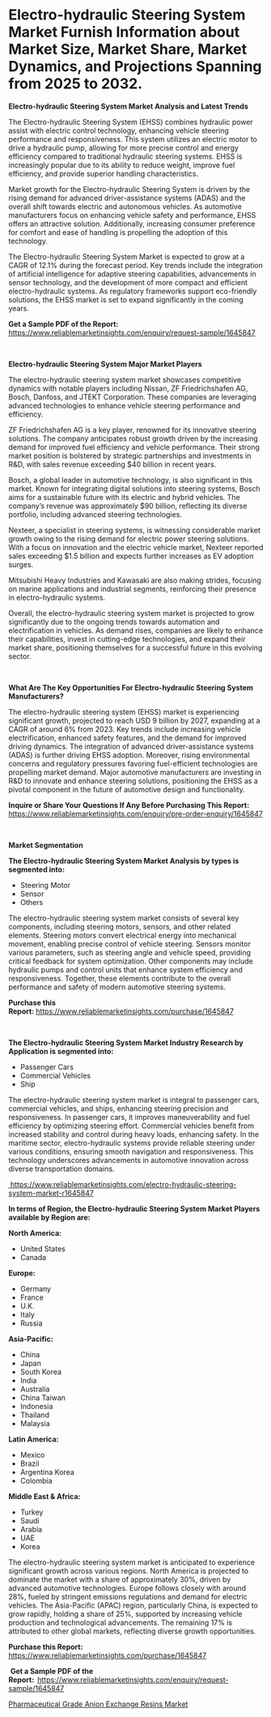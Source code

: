 <p><h1>Electro-hydraulic Steering System Market Furnish Information about Market Size, Market Share, Market Dynamics, and Projections Spanning from 2025 to 2032.</h1></p><p><strong>Electro-hydraulic Steering System Market Analysis and Latest Trends</strong></p>
<p><p>The Electro-hydraulic Steering System (EHSS) combines hydraulic power assist with electric control technology, enhancing vehicle steering performance and responsiveness. This system utilizes an electric motor to drive a hydraulic pump, allowing for more precise control and energy efficiency compared to traditional hydraulic steering systems. EHSS is increasingly popular due to its ability to reduce weight, improve fuel efficiency, and provide superior handling characteristics.</p><p>Market growth for the Electro-hydraulic Steering System is driven by the rising demand for advanced driver-assistance systems (ADAS) and the overall shift towards electric and autonomous vehicles. As automotive manufacturers focus on enhancing vehicle safety and performance, EHSS offers an attractive solution. Additionally, increasing consumer preference for comfort and ease of handling is propelling the adoption of this technology.</p><p>The Electro-hydraulic Steering System Market is expected to grow at a CAGR of 12.1% during the forecast period. Key trends include the integration of artificial intelligence for adaptive steering capabilities, advancements in sensor technology, and the development of more compact and efficient electro-hydraulic systems. As regulatory frameworks support eco-friendly solutions, the EHSS market is set to expand significantly in the coming years.</p></p>
<p><strong>Get a Sample PDF of the Report:&nbsp;</strong> <a href="https://www.reliablemarketinsights.com/enquiry/request-sample/1645847?utm_campaign=2981&utm_medium=2&utm_source=Github&utm_content=ia&utm_term=29032025&utm_id=electro-hydraulic-steering-system">https://www.reliablemarketinsights.com/enquiry/request-sample/1645847</a></p>
<p>&nbsp;</p>
<p><strong>Electro-hydraulic Steering System Major Market Players</strong></p>
<p><p>The electro-hydraulic steering system market showcases competitive dynamics with notable players including Nissan, ZF Friedrichshafen AG, Bosch, Danfoss, and JTEKT Corporation. These companies are leveraging advanced technologies to enhance vehicle steering performance and efficiency.</p><p>ZF Friedrichshafen AG is a key player, renowned for its innovative steering solutions. The company anticipates robust growth driven by the increasing demand for improved fuel efficiency and vehicle performance. Their strong market position is bolstered by strategic partnerships and investments in R&D, with sales revenue exceeding $40 billion in recent years.</p><p>Bosch, a global leader in automotive technology, is also significant in this market. Known for integrating digital solutions into steering systems, Bosch aims for a sustainable future with its electric and hybrid vehicles. The company’s revenue was approximately $90 billion, reflecting its diverse portfolio, including advanced steering technologies.</p><p>Nexteer, a specialist in steering systems, is witnessing considerable market growth owing to the rising demand for electric power steering solutions. With a focus on innovation and the electric vehicle market, Nexteer reported sales exceeding $1.5 billion and expects further increases as EV adoption surges.</p><p>Mitsubishi Heavy Industries and Kawasaki are also making strides, focusing on marine applications and industrial segments, reinforcing their presence in electro-hydraulic systems.</p><p>Overall, the electro-hydraulic steering system market is projected to grow significantly due to the ongoing trends towards automation and electrification in vehicles. As demand rises, companies are likely to enhance their capabilities, invest in cutting-edge technologies, and expand their market share, positioning themselves for a successful future in this evolving sector.</p></p>
<p>&nbsp;</p>
<p><strong>What Are The Key Opportunities For Electro-hydraulic Steering System Manufacturers?</strong></p>
<p><p>The electro-hydraulic steering system (EHSS) market is experiencing significant growth, projected to reach USD 9 billion by 2027, expanding at a CAGR of around 6% from 2023. Key trends include increasing vehicle electrification, enhanced safety features, and the demand for improved driving dynamics. The integration of advanced driver-assistance systems (ADAS) is further driving EHSS adoption. Moreover, rising environmental concerns and regulatory pressures favoring fuel-efficient technologies are propelling market demand. Major automotive manufacturers are investing in R&D to innovate and enhance steering solutions, positioning the EHSS as a pivotal component in the future of automotive design and functionality.</p></p>
<p><strong>Inquire or Share Your Questions If Any Before Purchasing This Report:</strong> <a href="https://www.reliablemarketinsights.com/enquiry/pre-order-enquiry/1645847?utm_campaign=2981&utm_medium=2&utm_source=Github&utm_content=ia&utm_term=29032025&utm_id=electro-hydraulic-steering-system">https://www.reliablemarketinsights.com/enquiry/pre-order-enquiry/1645847</a></p>
<p>&nbsp;</p>
<p><strong>Market Segmentation</strong></p>
<p><strong>The Electro-hydraulic Steering System Market Analysis by types is segmented into:</strong></p>
<p><ul><li>Steering Motor</li><li>Sensor</li><li>Others</li></ul></p>
<p><p>The electro-hydraulic steering system market consists of several key components, including steering motors, sensors, and other related elements. Steering motors convert electrical energy into mechanical movement, enabling precise control of vehicle steering. Sensors monitor various parameters, such as steering angle and vehicle speed, providing critical feedback for system optimization. Other components may include hydraulic pumps and control units that enhance system efficiency and responsiveness. Together, these elements contribute to the overall performance and safety of modern automotive steering systems.</p></p>
<p><strong>Purchase this Report:&nbsp;</strong><a href="https://www.reliablemarketinsights.com/purchase/1645847?utm_campaign=2981&utm_medium=2&utm_source=Github&utm_content=ia&utm_term=29032025&utm_id=electro-hydraulic-steering-system">https://www.reliablemarketinsights.com/purchase/1645847</a></p>
<p>&nbsp;</p>
<p><strong>The Electro-hydraulic Steering System Market Industry Research by Application is segmented into:</strong></p>
<p><ul><li>Passenger Cars</li><li>Commercial Vehicles</li><li>Ship</li></ul></p>
<p><p>The electro-hydraulic steering system market is integral to passenger cars, commercial vehicles, and ships, enhancing steering precision and responsiveness. In passenger cars, it improves maneuverability and fuel efficiency by optimizing steering effort. Commercial vehicles benefit from increased stability and control during heavy loads, enhancing safety. In the maritime sector, electro-hydraulic systems provide reliable steering under various conditions, ensuring smooth navigation and responsiveness. This technology underscores advancements in automotive innovation across diverse transportation domains.</p></p>
<p><a href="https://www.reliablemarketinsights.com/electro-hydraulic-steering-system-market-r1645847?utm_campaign=2981&utm_medium=2&utm_source=Github&utm_content=ia&utm_term=29032025&utm_id=electro-hydraulic-steering-system">&nbsp;https://www.reliablemarketinsights.com/electro-hydraulic-steering-system-market-r1645847</a></p>
<p><strong>In terms of Region, the Electro-hydraulic Steering System Market Players available by Region are:</strong></p>
<p>
    <p> <strong> North America: </strong>
        <ul>
            <li>United States</li>
            <li>Canada</li>
        </ul>
        </p> 
    <p> <strong> Europe: </strong>
        <ul>
            <li>Germany</li>
            <li>France</li>
            <li>U.K.</li>
            <li>Italy</li>
            <li>Russia</li>
        </ul>
        </p> 
    <p> <strong> Asia-Pacific: </strong>
        <ul>
            <li>China</li>
            <li>Japan</li>
            <li>South Korea</li>
            <li>India</li>
            <li>Australia</li>
            <li>China Taiwan</li>
            <li>Indonesia</li>
            <li>Thailand</li>
            <li>Malaysia</li>
        </ul>
        </p> 
    <p> <strong> Latin America: </strong>
        <ul>
            <li>Mexico</li>
            <li>Brazil</li>
            <li>Argentina Korea</li>
            <li>Colombia</li>
        </ul>
        </p> 
    <p> <strong> Middle East & Africa: </strong>
        <ul>
            <li>Turkey</li>
            <li>Saudi</li>
            <li>Arabia</li>
            <li>UAE</li>
            <li>Korea</li>
        </ul>
    </p>
    </p>
<p><p>The electro-hydraulic steering system market is anticipated to experience significant growth across various regions. North America is projected to dominate the market with a share of approximately 30%, driven by advanced automotive technologies. Europe follows closely with around 28%, fueled by stringent emissions regulations and demand for electric vehicles. The Asia-Pacific (APAC) region, particularly China, is expected to grow rapidly, holding a share of 25%, supported by increasing vehicle production and technological advancements. The remaining 17% is attributed to other global markets, reflecting diverse growth opportunities.</p></p>
<p><strong>Purchase this Report: </strong><a href="https://www.reliablemarketinsights.com/purchase/1645847?utm_campaign=2981&utm_medium=2&utm_source=Github&utm_content=ia&utm_term=29032025&utm_id=electro-hydraulic-steering-system">https://www.reliablemarketinsights.com/purchase/1645847</a></p>
<p>&nbsp;<strong>Get a Sample PDF of the Report:&nbsp;&nbsp;</strong><a href="https://www.reliablemarketinsights.com/enquiry/request-sample/1645847?utm_campaign=2981&utm_medium=2&utm_source=Github&utm_content=ia&utm_term=29032025&utm_id=electro-hydraulic-steering-system">https://www.reliablemarketinsights.com/enquiry/request-sample/1645847</a></p>
<p><strong></strong></p>
<p><p><a href="https://github.com/nibbsmantji/Market-Research-Report-List-1/blob/main/pharmaceutical-grade-anion-exchange-resins-market.md?utm_campaign=2981&utm_medium=2&utm_source=Github&utm_content=ia&utm_term=29032025&utm_id=electro-hydraulic-steering-system">Pharmaceutical Grade Anion Exchange Resins Market</a></p></p>